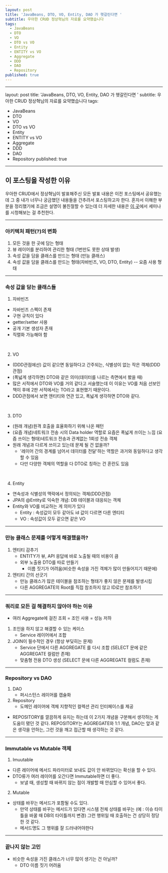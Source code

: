 ```yaml
---
layout: post
title: 'JavaBeans, DTO, VO, Entity, DAO 가 헷갈린다면 '
subtitle: 우아한 CRUD 정상혁님의 자료를 요약했습니다
tags:
  - JavaBeans
  - DTO
  - VO
  - DTO vs VO
  - Entity
  - ENTITY vs VO
  - Aggregate
  - DDD
  - DAO
  - Repository
published: true
---
```


---
layout: post
title: 'JavaBeans, DTO, VO, Entity, DAO 가 헷갈린다면 '
subtitle: 우아한 CRUD 정상혁님의 자료를 요약했습니다
tags:
  - JavaBeans
  - DTO
  - VO
  - DTO vs VO
  - Entity
  - ENTITY vs VO
  - Aggregate
  - DDD
  - DAO
  - Repository
published: true
---

## 이 포스팅을 작성한 이유
우아한 CRUD에서 정상혁님이 발표해주신 모든 발표 내용은 이전 포스팅에서 공유했는데 그 중 내가 너무나 궁금했던 내용들을 간추려서 포스팅하고자 한다.
혼자서 이해한 부분을 정리했기에 조금은 설명이 불친절할 수 있는데 더 자세한 내용은 [이 곳](https://www.youtube.com/watch?v=cflK7FTGPlg)에서 세미나를 시청해보는 걸 추천한다.

---

### 아키텍처 패턴(?)의 변화
1. 모든  것을 한 곳에 담는 형태
2. 뷰 레이어를 분리하여 관리한 형태 (1번만도 못한 상태 발생)
3. 속성 값을 담을 클래스를 만드는 형태 (만능 클래스)
4. 속성 값을 담을 클래스를 만드는 형태(자바빈즈, VO, DTO, Entity) -- 요즘 사용 형태

---

### 속성 값을 담는 클래스들
1. 자바빈즈 
- 자바빈즈 스펙이 존재
- 구현 규칙이 있다
- getter/setter 사용
- 공개 기본 생성자 존재
- 직렬화 가능해야 함
<br>

2. VO
- (DDD관점에선) 값이 같으면 동일하다고 간주되는, 식별성이 없는 작은 객체(DDD관점)
- (폭넓게 생각하면) DTO와 같은 의미(데이터를 나르는 측면에서 봤을 때) 
- 많은 서적에서 DTO와 VO를 거의 같다고 서술했는데 이 이유는 VO를 처음 선보인 책이
	후에 2판 서적에서는 TO라고 표현했기 때문이다.
- DDD관점에서 보면 엔티티와 연관 있고, 폭넓게 생각하면 DTO와 같다. 
<br>

3. DTO
- (원래 개념)원격 호출을 효율화하기 위해 나온 패턴
- (요즘 개념)네트워크 전송 시의 Data holder 역할로 요즘은 폭넓게 쓰이는 느낌
	(요즘 쓰이는 형태)네트워크 전송과 관계없는 1회성 전송 객체
- 원래 개념과 다르게 쓰이고 있는데 문제 될 건 없을까?
	- '레이어 간의 경계를 넘어서 데이터를 전달'하는 역할은 과거와 동일하다고 생각할 수 있음
	- 다만 다양한 객체의 역할을 다 DTO로 칭하는 건 혼란도 있음
<br>

4. Entity
- 연속성과 식별성의 맥락에서 정의되는 객체(DDD관점)
- JPA의 @Entity로 익숙한 개념: DB 테이블과 대응되는 객체
- Entity와 VO를 비교하는 게 의미가 있다
	- Entity : 속성값이 모두 같아도 id 값이 다르면 다른 엔티티
	- VO     : 속성값이 모두 같으면 같은 VO

---

### 만능 클래스 문제를 어떻게 해결했을까?
1. 엔티티 감추기
	- ENTITY가 뷰, API 응답에 바로 노출될 때의 비용이 큼
	- 외부 노출용 DTO를 따로 만들기
		- 이름 짓기가 어려움(비슷한 속성을 가진 객체가 많이 만들어지기 때문에)
2. 엔티티 간의 선긋기
	- 만능 클래스가 많은 테이블을 참조하는 형태가 좋지 않은 문제를 발생시킴
	- 다른 AGGREGATE의 Root를 직접 참조하지 않고 ID로만 참조하기

---

### 쿼리로 모든 걸 해결하지 않아야 하는 이유
- 여러 Aggregate에 걸친 조회 = 조인 사용 = 성능 저하
1. 조인을 하지 않고 해결할 수 있는 케이스
	- Service 레이어에서 조합
2. JOIN이 필수적인 경우 (항상 부딪히는 문제)
	- Service 단에서 다른 AGGREGATE 를 다시 조합 (SELECT 문에 같은 AGGREGATE 컬럼만 존재)
	- 맞춤형 전용 DTO 생성 (SELECT 문에 다른 AGGREGATE 컬럼도 존재)

---

### Repository vs DAO
1. DAO 
	- 퍼시스턴스 레이어를 캡슐화
2. Repository
	- 도메인 레이어에 객체 지향적인 컬렉션 관리 인터페이스를 제공
- REPOSITORY를 깔끔하게 유지는 하는데 이 2가지 개념을 구분해서 생각하는 게 
	도움이 됐던 것 같다. REPOSITORY는 AGGREGATE와 1:1 개념, DAO는 앞과 같은 생각을 안하는, 
	그런 것을 깨고 접근할 때 생각하는 것 같다.

---

### Immutable vs Mutable 객체 
1. Imuutable
- 다른 레이어에 메서드 파라미터로 보내도 값이 안 바뀌었다는 확신을 할 수 있다.
- DTO류가 여러 레이어를 오간다면 Immutable하면 더 좋다.
	- 보낼 때, 생성할 때 바뀌지 않는 점이 개발할 때 안심할 수 있어서 좋다.
2. Mutable
- 상태를 바꾸는 메서드가 포함될 수도 있다. 
	- 만약 상태를 바꾸는 메서드가 있다면 시스템 전체 상태를 바꾸는 
		(예 : 이슈 타이틀을 바꿀 때 DB의 타이틀까지 변경) 그런 행위일 때 
		호출하는 건 상당히 정당한 것 같다.
	- 메서드명도 그 행위를 잘 드러내어야한다

---

### 끝나지 않는 고민
- 비슷한 속성을 가진 클래스가 너무 많이 생기는 건 아닐까?
	- DTO 이름 짓기 어려움
